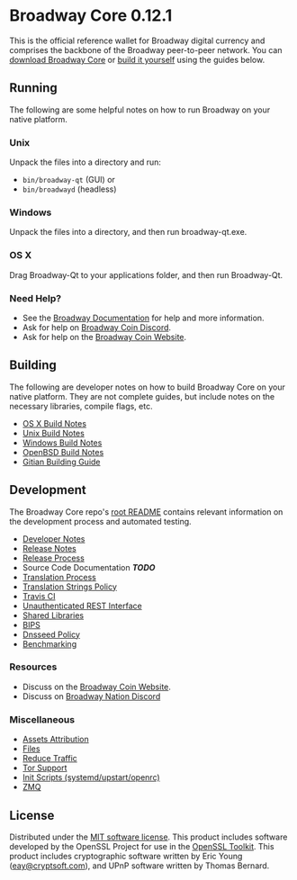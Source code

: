 Broadway Core 0.12.1
=====================

This is the official reference wallet for Broadway digital currency and comprises the backbone of the Broadway peer-to-peer network. You can [download Broadway Core](https://github.com/BroadwayPixels/Coin/releases) or [build it yourself](#building) using the guides below.

Running
---------------------
The following are some helpful notes on how to run Broadway on your native platform.

### Unix

Unpack the files into a directory and run:

- `bin/broadway-qt` (GUI) or
- `bin/broadwayd` (headless)

### Windows

Unpack the files into a directory, and then run broadway-qt.exe.

### OS X

Drag Broadway-Qt to your applications folder, and then run Broadway-Qt.

### Need Help?

* See the [Broadway Documentation](https://dashpay.atlassian.net/wiki/display/DOC)
for help and more information.
* Ask for help on [Broadway Coin Discord](https://discord.gg/QFgyYyb).
* Ask for help on the [Broadway Coin Website](https://coin.broadwaypixels.com).

Building
---------------------
The following are developer notes on how to build Broadway Core on your native platform. They are not complete guides, but include notes on the necessary libraries, compile flags, etc.

- [OS X Build Notes](build-osx.md)
- [Unix Build Notes](build-unix.md)
- [Windows Build Notes](build-windows.md)
- [OpenBSD Build Notes](build-openbsd.md)
- [Gitian Building Guide](gitian-building.md)

Development
---------------------
The Broadway Core repo's [root README](/README.md) contains relevant information on the development process and automated testing.

- [Developer Notes](developer-notes.md)
- [Release Notes](release-notes.md)
- [Release Process](release-process.md)
- Source Code Documentation ***TODO***
- [Translation Process](translation_process.md)
- [Translation Strings Policy](translation_strings_policy.md)
- [Travis CI](travis-ci.md)
- [Unauthenticated REST Interface](REST-interface.md)
- [Shared Libraries](shared-libraries.md)
- [BIPS](bips.md)
- [Dnsseed Policy](dnsseed-policy.md)
- [Benchmarking](benchmarking.md)

### Resources
* Discuss on the [Broadway Coin Website](https://coin.broadwaypixels.com).
* Discuss on [Broadway Nation Discord](https://discord.gg/QFgyYyb)

### Miscellaneous
- [Assets Attribution](assets-attribution.md)
- [Files](files.md)
- [Reduce Traffic](reduce-traffic.md)
- [Tor Support](tor.md)
- [Init Scripts (systemd/upstart/openrc)](init.md)
- [ZMQ](zmq.md)

License
---------------------
Distributed under the [MIT software license](/COPYING).
This product includes software developed by the OpenSSL Project for use in the [OpenSSL Toolkit](https://www.openssl.org/). This product includes
cryptographic software written by Eric Young ([eay@cryptsoft.com](mailto:eay@cryptsoft.com)), and UPnP software written by Thomas Bernard.

